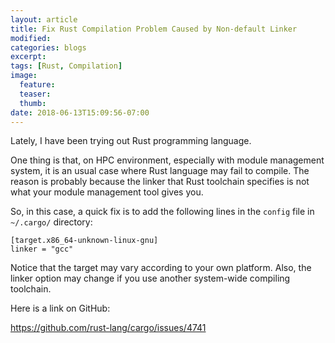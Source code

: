 ```yaml
---
layout: article
title: Fix Rust Compilation Problem Caused by Non-default Linker
modified:
categories: blogs
excerpt:
tags: [Rust, Compilation]
image:
  feature:
  teaser:
  thumb:
date: 2018-06-13T15:09:56-07:00
---
```


Lately, I have been trying out Rust programming language.

One thing is that, on HPC environment, especially with module management system, it is an usual case where Rust language may fail to compile. The reason is probably because the linker that Rust toolchain specifies is not what your module management tool gives you.

So, in this case, a quick fix is to add the following lines in the `config` file in `~/.cargo/` directory:

```
[target.x86_64-unknown-linux-gnu]
linker = "gcc"
```

Notice that the target may vary according to your own platform. Also, the linker option may change if you use another system-wide compiling toolchain.

Here is a link on GitHub:

https://github.com/rust-lang/cargo/issues/4741
